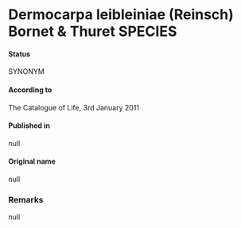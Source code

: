 # Dermocarpa leibleiniae (Reinsch) Bornet & Thuret SPECIES

#### Status
SYNONYM

#### According to
The Catalogue of Life, 3rd January 2011

#### Published in
null

#### Original name
null

### Remarks
null